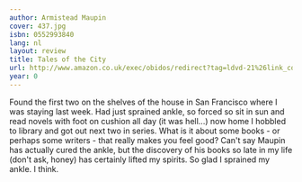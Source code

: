 ```yaml
---
author: Armistead Maupin
cover: 437.jpg
isbn: 0552993840
lang: nl
layout: review
title: Tales of the City
url: http://www.amazon.co.uk/exec/obidos/redirect?tag=ldvd-21%26link_code=xm2%26camp=2025%26creative=165953%26path=http://www.amazon.co.uk/gp/redirect.html%253fASIN=0552993840%2526tag=ldvd-21%2526lcode=xm2%2526cID=2025%2526ccmID=165953%2526location=/o/ASIN/0552993840%25253FSubscriptionId=0VJDVJ14KM0P0VXDCQ82
year: 0
---
```

Found the first two on the shelves of the house in San Francisco where I was staying last week. Had just sprained ankle, so forced so sit in sun and read novels with foot on cushion all day (it was hell...) now home I hobbled to library and got out next two in series. What is it about some books - or perhaps some writers - that really makes you feel good? Can't say Maupin has actually cured the ankle, but the discovery of his books so late in my life (don't ask, honey) has certainly lifted my spirits. So glad I sprained my ankle. I think.

